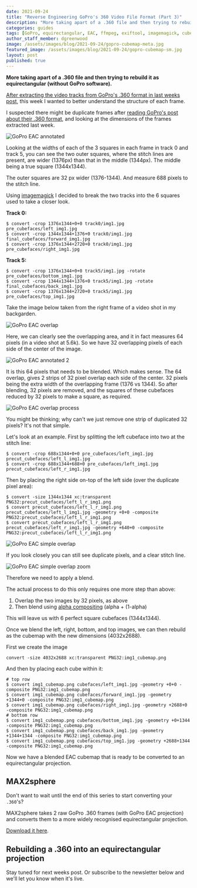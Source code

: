 ```yaml
---
date: 2021-09-24
title: "Reverse Engineering GoPro's 360 Video File Format (Part 3)"
description: "More taking apart of a .360 file and then trying to rebuild it as equirectangular (without GoPro software)."
categories: guides
tags: [GoPro, equirectangular, EAC, ffmpeg, exiftool, imagemagick, cubemap]
author_staff_member: dgreenwood
image: /assets/images/blog/2021-09-24/gopro-cubemap-meta.jpg
featured_image: /assets/images/blog/2021-09-24/gopro-cubemap-sm.jpg
layout: post
published: true
---
```


**More taking apart of a .360 file and then trying to rebuild it as equirectangular (without GoPro software).**

[After extracting the video tracks from GoPro's .360 format in last weeks post](/blog/2021/reverse-engineering-gopro-360-file-format-part-2), this week I wanted to better understand the structure of each frame.

I suspected there might be duplicate frames after [reading GoPro's post about their .360 format](https://gopro.com/en/au/news/max-tech-specs-stitching-resolution), and looking at the dimensions of the frames extracted last week.

<img class="img-fluid" src="/assets/images/blog/2021-09-24/annotated-gopro-eac.jpg" alt="GoPro EAC annotated" title="GoPro EAC annotated" />

Looking at the widths of each of the 3 squares in each frame in track 0 and track 5, you can see the two outer squares, where the stitch lines are present, are wider (1376px) than that in the middle (1344px). The middle being a true square (1344x1344).

The outer squares are 32 px wider (1376-1344). And measure 688 pixels to the stitch line.

Using [imagemagick](https://imagemagick.org/script/index.php) I decided to break the two tracks into the 6 squares used to take a closer look.

**Track 0:**

```
$ convert -crop 1376x1344+0+0 track0/img1.jpg pre_cubefaces/left_img1.jpg
$ convert -crop 1344x1344+1376+0 track0/img1.jpg final_cubefaces/forward_img1.jpg
$ convert -crop 1376x1344+2720+0 track0/img1.jpg pre_cubefaces/right_img1.jpg
```

**Track 5:**

```
$ convert -crop 1376x1344+0+0 track5/img1.jpg -rotate pre_cubefaces/bottom_img1.jpg
$ convert -crop 1344x1344+1376+0 track5/img1.jpg -rotate final_cubefaces/back_img1.jpg
$ convert -crop 1376x1344+2720+0 track5/img1.jpg pre_cubefaces/top_img1.jpg
```

Take the image below taken from the right frame of a video shot in my backgarden.

<img class="img-fluid" src="/assets/images/blog/2021-09-24/gopro-eac-overlap.jpg" alt="GoPro EAC overlap" title="GoPro EAC overlap" />

Here, we can clearly see the overlapping area, and it in fact measures 64 pixels (in a video shot at 5.6k). So we have 32 overlapping pixels of each side of the center of the image.

<img class="img-fluid" src="/assets/images/blog/2021-09-24/annotated-gopro-eac.jpg" alt="GoPro EAC annotated 2" title="GoPro EAC annotated 2" />

It is this 64 pixels that needs to be blended. Which makes sense. The 64 overlap, gives 2 strips of 32 pixel overlap each side of the center. 32 pixels being the extra width of the overlapping frame (1376 vs 1344). So after blending, 32 pixels are removed, and the squares of these cubefaces reduced by 32 pixels to make a square, as required.


<img class="img-fluid" src="/assets/images/blog/2021-09-24/gopro-eac-overlap-process.jpg
" alt="GoPro EAC overlap process" title="GoPro EAC overlap process" />

You might be thinking; why can't we just remove one strip of duplicated 32 pixels? It's not that simple.

Let's look at an example. First by splitting the left cubeface into two at the stitch line:

```
$ convert -crop 688x1344+0+0 pre_cubefaces/left_img1.jpg precut_cubefaces/left_l_img1.jpg
$ convert -crop 688x1344+688+0 pre_cubefaces/left_img1.jpg precut_cubefaces/left_r_img1.jpg
```

Then by placing the right side on-top of the left side (over the duplicate pixel area):

```
$ convert -size 1344x1344 xc:transparent PNG32:precut_cubefaces/left_l_r_img1.png
$ convert precut_cubefaces/left_l_r_img1.png precut_cubefaces/left_l_img1.jpg -geometry +0+0 -composite PNG32:precut_cubefaces/left_l_r_img1.png
$ convert precut_cubefaces/left_l_r_img1.png precut_cubefaces/left_r_img1.jpg -geometry +640+0 -composite PNG32:precut_cubefaces/left_l_r_img1.png

```

<img class="img-fluid" src="/assets/images/blog/2021-09-24/gopro-eac-simple-overlap.png" alt="GoPro EAC simple overlap" title="GoPro EAC simple overlap" />

If you look closely you can still see duplicate pixels, and a clear stitch line.

<img class="img-fluid" src="/assets/images/blog/2021-09-24/gopro-eac-simple-overlap-zoom.png" alt="GoPro EAC simple overlap zoom" title="GoPro EAC simple overlap zoom" />

Therefore we need to apply a blend.

The actual process to do this only requires one more step than above:

1. Overlap the two images by 32 pixels, as above
2. Then blend using [alpha compositing](https://en.wikipedia.org/wiki/Alpha_compositing) (alpha + (1-alpha)

This will leave us with 6 perfect square cubefaces (1344x1344).

Once we blend the left, right, bottom, and top images, we can then rebuild as the cubemap with the new dimensions (4032x2688).

First we create the image

```
convert -size 4032x2688 xc:transparent PNG32:img1_cubemap.png
```

And then by placing each cube within it:

```
# top row
$ convert img1_cubemap.png cubefaces/left_img1.jpg -geometry +0+0 -composite PNG32:img1_cubemap.png
$ convert img1_cubemap.png cubefaces/forward_img1.jpg -geometry +1344+0 -composite PNG32:img1_cubemap.png
$ convert img1_cubemap.png cubefaces/right_img1.jpg -geometry +2688+0 -composite PNG32:img1_cubemap.png
# bottom row
$ convert img1_cubemap.png cubefaces/bottom_img1.jpg -geometry +0+1344 -composite PNG32:img1_cubemap.png
$ convert img1_cubemap.png cubefaces/back_img1.jpg -geometry +1344+1344 -composite PNG32:img1_cubemap.png
$ convert img1_cubemap.png cubefaces/top_img1.jpg -geometry +2688+1344 -composite PNG32:img1_cubemap.png
```

Now we have a blended EAC cubemap that is ready to be converted to an equirectangular projection.

## MAX2sphere

Don't want to wait until the end of this series to start converting your `.360`'s? 

MAX2sphere takes 2 raw GoPro .360 frames (with GoPro EAC projection) and converts them to a more widely recognised equirectangular projection.

[Download it here](https://github.com/trek-view/MAX2sphere).

## Rebuilding a .360 into an equirectangular projection

Stay tuned for next weeks post. Or subscribe to the newsletter below and we'll let you know when it's live.